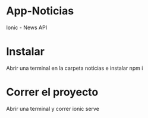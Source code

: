 # App-Noticias
Ionic - News API

# Instalar
Abrir una terminal en la carpeta noticias e instalar npm i

# Correr el proyecto
Abrir una terminal y correr ionic serve
